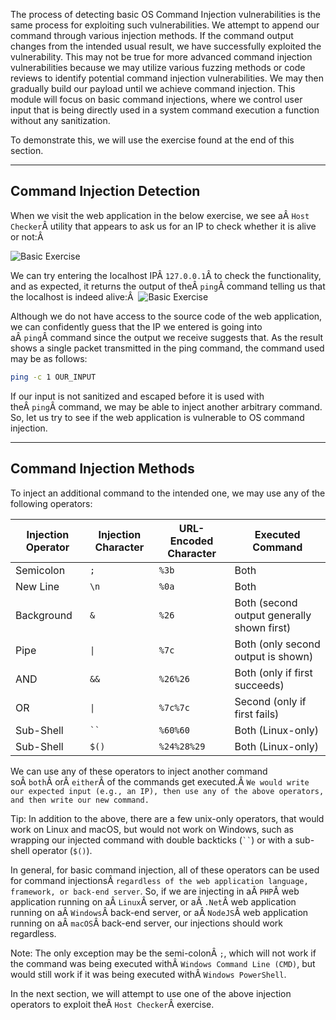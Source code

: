 ﻿The process of detecting basic OS Command Injection vulnerabilities is the same process for exploiting such vulnerabilities. We attempt to append our command through various injection methods. If the command output changes from the intended usual result, we have successfully exploited the vulnerability. This may not be true for more advanced command injection vulnerabilities because we may utilize various fuzzing methods or code reviews to identify potential command injection vulnerabilities. We may then gradually build our payload until we achieve command injection. This module will focus on basic command injections, where we control user input that is being directly used in a system command execution a function without any sanitization.

To demonstrate this, we will use the exercise found at the end of this section.

---

## Command Injection Detection

When we visit the web application in the below exercise, we see aÂ `Host Checker`Â utility that appears to ask us for an IP to check whether it is alive or not:Â 

![Basic Exercise](https://academy.hackthebox.com/storage/modules/109/cmdinj_basic_exercise_1.jpg)


We can try entering the localhost IPÂ `127.0.0.1`Â to check the functionality, and as expected, it returns the output of theÂ `ping`Â command telling us that the localhost is indeed alive:Â 
![Basic Exercise](https://academy.hackthebox.com/storage/modules/109/cmdinj_basic_exercise_2.jpg)

Although we do not have access to the source code of the web application, we can confidently guess that the IP we entered is going into aÂ `ping`Â command since the output we receive suggests that. As the result shows a single packet transmitted in the ping command, the command used may be as follows:


```bash
ping -c 1 OUR_INPUT
```

If our input is not sanitized and escaped before it is used with theÂ `ping`Â command, we may be able to inject another arbitrary command. So, let us try to see if the web application is vulnerable to OS command injection.

---

## Command Injection Methods

To inject an additional command to the intended one, we may use any of the following operators:

|**Injection Operator**|**Injection Character**|**URL-Encoded Character**|**Executed Command**|
|---|---|---|---|
|Semicolon|`;`|`%3b`|Both|
|New Line|`\n`|`%0a`|Both|
|Background|`&`|`%26`|Both (second output generally shown first)|
|Pipe|`\|`|`%7c`|Both (only second output is shown)|
|AND|`&&`|`%26%26`|Both (only if first succeeds)|
|OR|`\|`|`%7c%7c`|Second (only if first fails)|
|Sub-Shell|` `` `|`%60%60`|Both (Linux-only)|
|Sub-Shell|`$()`|`%24%28%29`|Both (Linux-only)|

We can use any of these operators to inject another command soÂ `both`Â orÂ `either`Â of the commands get executed.Â `We would write our expected input (e.g., an IP), then use any of the above operators, and then write our new command.`

Tip: In addition to the above, there are a few unix-only operators, that would work on Linux and macOS, but would not work on Windows, such as wrapping our injected command with double backticks (` `` `) or with a sub-shell operator (`$()`).

In general, for basic command injection, all of these operators can be used for command injectionsÂ `regardless of the web application language, framework, or back-end server`. So, if we are injecting in aÂ `PHP`Â web application running on aÂ `Linux`Â server, or aÂ `.Net`Â web application running on aÂ `Windows`Â back-end server, or aÂ `NodeJS`Â web application running on aÂ `macOS`Â back-end server, our injections should work regardless.

Note: The only exception may be the semi-colonÂ `;`, which will not work if the command was being executed withÂ `Windows Command Line (CMD)`, but would still work if it was being executed withÂ `Windows PowerShell`.

In the next section, we will attempt to use one of the above injection operators to exploit theÂ `Host Checker`Â exercise.

